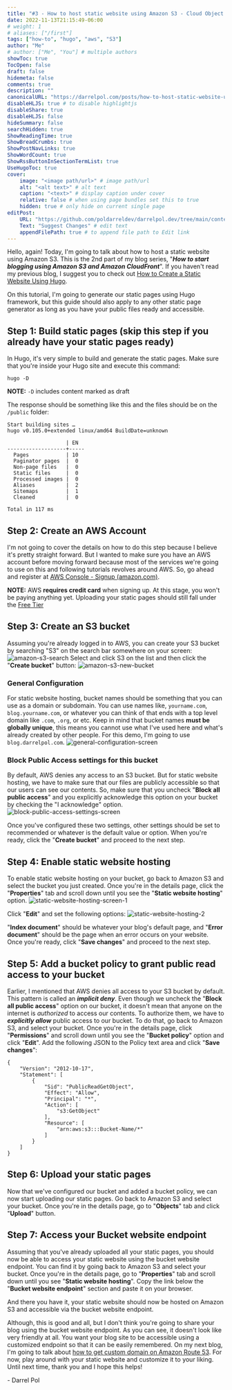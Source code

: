 ```yaml
---
title: "#3 - How to host static website using Amazon S3 - Cloud Object Storage"
date: 2022-11-13T21:15:49-06:00
# weight: 1
# aliases: ["/first"]
tags: ["how-to", "hugo", "aws", "S3"]
author: "Me"
# author: ["Me", "You"] # multiple authors
showToc: true
TocOpen: false
draft: false
hidemeta: false
comments: true
description: ""
canonicalURL: "https://darrelpol.com/posts/how-to-host-static-website-using-amazon-s3"
disableHLJS: true # to disable highlightjs
disableShare: true
disableHLJS: false
hideSummary: false
searchHidden: true
ShowReadingTime: true
ShowBreadCrumbs: true
ShowPostNavLinks: true
ShowWordCount: true
ShowRssButtonInSectionTermList: true
UseHugoToc: true
cover:
    image: "<image path/url>" # image path/url
    alt: "<alt text>" # alt text
    caption: "<text>" # display caption under cover
    relative: false # when using page bundles set this to true
    hidden: true # only hide on current single page
editPost:
    URL: "https://github.com/poldarreldev/darrelpol.dev/tree/main/content"
    Text: "Suggest Changes" # edit text
    appendFilePath: true # to append file path to Edit link
---
```

Hello, again! Today, I'm going to talk about how to host a static website using Amazon S3. This is the 2nd part of my blog series, "***How to start blogging using Amazon S3 and Amazon CloudFront***". If you haven't read my previous blog, I suggest you to check out [How to Create a Static Website Using Hugo](../how-to-create-a-static-website-using-hugo). 

On this tutorial, I'm going to generate our static pages using Hugo framework, but this guide should also apply to any other static page generator as long as you have your public files ready and accessible. 

## Step 1: Build static pages (skip this step if you already have your static pages ready)
In Hugo, it's very simple to build and generate the static pages. Make sure that you're inside your Hugo site and execute this command:
```
hugo -D
```
**NOTE:** `-D` includes content marked as draft

The response should be something like this and the files should be on the `/public` folder:
```
Start building sites …
hugo v0.105.0+extended linux/amd64 BuildDate=unknown

                   | EN
-------------------+-----
  Pages            | 10
  Paginator pages  |  0
  Non-page files   |  0
  Static files     |  0
  Processed images |  0
  Aliases          |  2
  Sitemaps         |  1
  Cleaned          |  0

Total in 117 ms
```

## Step 2: Create an AWS Account
I'm not going to cover the details on how to do this step because I believe it's pretty straight forward. But I wanted to make sure you have an AWS account before moving forward because most of the services we're going to use on this and following tutorials revolves around AWS. So, go ahead and register at [AWS Console - Signup (amazon.com)](https://portal.aws.amazon.com/billing/signup#/start/email). 

**NOTE:** AWS **requires credit card** when signing up. At this stage, you won't be paying anything yet. Uploading your static pages should still fall under the [Free Tier](https://aws.amazon.com/free/?all-free-tier.sort-by=item.additionalFields.SortRank&all-free-tier.sort-order=asc&awsf.Free%20Tier%20Types=*all&awsf.Free%20Tier%20Categories=*all)

## Step 3: Create an S3 bucket
Assuming you're already logged in to AWS, you can create your S3 bucket by searching "S3" on the search bar somewhere on your screen: 
![amazon-s3-search](/amazon-s3-search.png)
Select and click S3 on the list and then click the "**Create bucket**" button:
![amazon-s3-new-bucket](/amazon-s3-new-bucket.png)
### General Configuration
For static website hosting, bucket names should be something that you can use as a domain or subdomain. You can use names like, `yourname.com`, `blog.yourname.com`, or whatever you can think of that ends with a top level domain like `.com`, `.org`, or etc. Keep in mind that bucket names **must be globally unique**, this means you cannot use what I've used here and what's already created by other people. For this demo, I'm going to use `blog.darrelpol.com`.
![general-configuration-screen](/general-configuration-screen.png)

### Block Public Access settings for this bucket
By default, AWS denies any access to an S3 bucket. But for static website hosting, we have to make sure that our files are publicly accessible so that our users can see our contents. So, make sure that you uncheck "**Block all public access**" and you explicitly acknowledge this option on your bucket by checking the "I acknowledge" option.
![block-public-access-settings-screen](/block-public-access-settings-screen.png)

Once you've configured these two settings, other settings should be set to recommended or whatever is the default value or option. When you're ready, click the "**Create bucket**" and proceed to the next step. 

## Step 4: Enable static website hosting
To enable static website hosting on your bucket, go back to Amazon S3 and select the bucket you just created. Once you're in the details page, click the "**Properties**" tab and scroll down until you see the "**Static website hosting**" option. 
![static-website-hosting-screen-1](/static-website-hosting-screen-1.png)

Click "**Edit**" and set the following options:
![static-website-hosting-2](/static-website-hosting-2.png)

"**Index document**" should be whatever your blog's default page, and "**Error document**" should be the page when an error occurs on your website. Once you're ready, click "**Save changes**" and proceed to the next step.

## Step 5: Add a bucket policy to grant public read access to your bucket
Earlier, I mentioned that AWS denies all access to your S3 bucket by default. This pattern is called an ***implicit deny***. Even though we uncheck the "**Block all public access**" option on our bucket, it doesn't mean that anyone on the internet is *authorized* to access our contents. To authorize them, we have to ***explicitly allow*** public access to our bucket. To do that, go back to Amazon S3, and select your bucket. Once you're in the details page, click "**Permissions**" and scroll down until you see the "**Bucket policy**" option and click "**Edit**". Add the following JSON to the Policy text area and click "**Save changes**":
```
{
    "Version": "2012-10-17",
    "Statement": [
        {
            "Sid": "PublicReadGetObject",
            "Effect": "Allow",
            "Principal": "*",
            "Action": [
                "s3:GetObject"
            ],
            "Resource": [
                "arn:aws:s3:::Bucket-Name/*"
            ]
        }
    ]
}
```

## Step 6: Upload your static pages
Now that we've configured our bucket and added a bucket policy, we can now start uploading our static pages. Go back to Amazon S3 and select your bucket. Once you're in the details page, go to "**Objects**" tab and click "**Upload**" button. 

## Step 7: Access your Bucket website endpoint
Assuming that you've already uploaded all your static pages, you should now be able to access your static website using the bucket website endpoint. You can find it by going back to Amazon S3 and select your bucket. Once you're in the details page, go to "**Properties**" tab and scroll down until you see "**Static website hosting**". Copy the link below the "**Bucket website endpoint**" section and paste it on your browser.

And there you have it, your static website should now be hosted on Amazon S3 and accessible via the bucket website endpoint. 

Although, this is good and all, but I don't think you're going to share your blog using the bucket website endpoint. As you can see, it doesn't look like very friendly at all. You want your blog site to be accessible using a customized endpoint so that it can be easily remembered. On my next blog, I'm going to talk about [how to get custom domain on Amazon Route 53](../how-to-get-custom-domain-on-amazon-route-53). For now, play around with your static website and customize it to your liking. Until next time, thank you and I hope this helps! 

\- Darrel Pol
